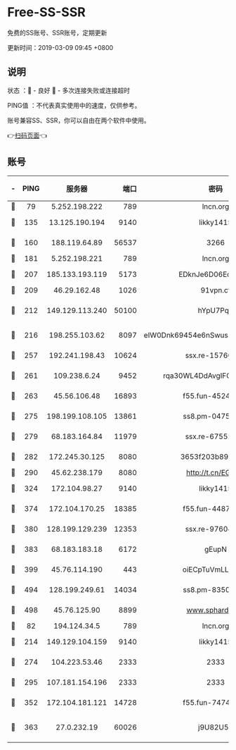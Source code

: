 # Free-SS-SSR

免费的SS账号、SSR账号，定期更新

更新时间：2019-03-09 09:45 +0800

## 说明

状态     ：🙂 - 良好 🙁 - 多次连接失败或连接超时

PING值   ：不代表真实使用中的速度，仅供参考。

账号兼容SS、SSR，你可以自由在两个软件中使用。

👉[扫码页面](https://liesauer.github.io/Free-SS-SSR/)👈

## 账号

|-|PING|服务器|端口|密码|加密方式|区域|
|:----:|:----:|:-----:|-----:|:----:|:----:|:----:|
|🙂|79|5.252.198.222|789|lncn.org|rc4|JP|
|🙂|135|13.125.190.194|9140|likky1415|aes-256-cfb|KR|
|🙂|160|188.119.64.89|56537|3266|aes-256-cfb|RU|
|🙂|181|5.252.198.221|789|lncn.org|rc4|JP|
|🙂|207|185.133.193.119|5173|EDknJe6D06EoWDaw|aes-256-cfb|US|
|🙂|209|46.29.162.48|1026|91vpn.cf|rc4-md5|RU|
|🙂|212|149.129.113.240|50100|hYpU7PqP|chacha20-ietf-poly1305|CN|
|🙂|216|198.255.103.62|8097|eIW0Dnk69454e6nSwuspv9DmS201tQ0D|aes-256-cfb|US|
|🙂|257|192.241.198.43|10624|ssx.re-15760725|aes-256-cfb|US|
|🙂|261|109.238.6.24|9452|rqa30WL4DdAvgIFG6Fs3znzTa|aes-256-cfb|FR|
|🙂|263|45.56.106.48|16893|f55.fun-45246716|aes-256-cfb|US|
|🙂|275|198.199.108.105|13861|ss8.pm-04751164|aes-256-cfb|US|
|🙂|279|68.183.164.84|11979|ssx.re-67552662|aes-256-cfb|US|
|🙂|282|172.245.30.125|8080|3653f203b896678d|chacha20-ietf|US|
|🙂|290|45.62.238.179|8080|http://t.cn/EGJIyrl|rc4-md5|CA|
|🙂|324|172.104.98.27|9140|likky1415|aes-256-cfb|JP|
|🙂|374|172.104.170.25|18385|f55.fun-44871721|aes-256-cfb|SG|
|🙂|380|128.199.129.239|12353|ssx.re-97604958|aes-256-cfb|SG|
|🙂|383|68.183.183.18|6172|gEupN|aes-256-cfb|SG|
|🙂|399|45.76.114.190|443|oiECpTuVmLLxk4Ts|aes-256-cfb|AU|
|🙂|494|128.199.249.61|14034|ss8.pm-83503872|aes-256-cfb|SG|
|🙂|498|45.76.125.90|8899|www.sphard.com|aes-256-cfb|AU|
|🙂|82|194.124.34.5|789|lncn.org|rc4|JP|
|🙂|214|149.129.104.159|9140|likky1415|aes-256-cfb|HK|
|🙂|274|104.223.53.46|2333|2333|aes-256-cfb|US|
|🙂|295|107.181.154.196|2333|2333|aes-256-cfb|US|
|🙂|352|172.104.181.121|14728|f55.fun-74741421|aes-256-cfb|SG|
|🙂|363|27.0.232.19|60026|j9U82U53|xchacha20-ietf-poly1305|HK|
